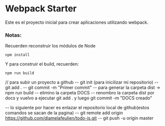 # Webpack Starter

Este es el proyecto inicial para crear aplicaciones utilizando webpack.

### Notas:
Recuerden reconstruir los módulos de Node
```
npm install
```

Y para construir el build, recuerden:
```
npm run build
```

// para subir un proyecto a github
--  git init (para inicilizar mi repositorio)
-- git add .
-- git commit -m "Primer commit"
-- para generar la carpeta dist -> npm run build
-- elimino la carpeta DOCS
-- renombro la carpeta dist por docs y vuelvo a ejecutar git add . y luego git commit -m "DOCS creado"

-- lo siguiente por hacer es enlazar el repositorio local de github(estos comandos se sacan de la pagina)
-- git remote add origin https://github.com/diamelafeulien/todo-js.git
-- git push -u origin master